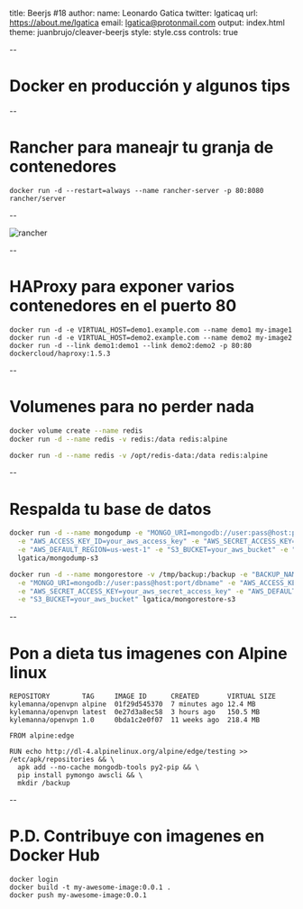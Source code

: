 title: Beerjs #18
author:
  name: Leonardo Gatica
  twitter: lgaticaq
  url: https://about.me/lgatica
  email: lgatica@protonmail.com
output: index.html
theme: juanbrujo/cleaver-beerjs
style: style.css
controls: true

--

# Docker en producción y algunos tips

--

# Rancher para maneajr tu granja de contenedores

```shell
docker run -d --restart=always --name rancher-server -p 80:8080 rancher/server
```

--

![rancher](img/rancher.png "rancher")

--

# HAProxy para exponer varios contenedores en el puerto 80

```shell
docker run -d -e VIRTUAL_HOST=demo1.example.com --name demo1 my-image1
docker run -d -e VIRTUAL_HOST=demo2.example.com --name demo2 my-image2
docker run -d --link demo1:demo1 --link demo2:demo2 -p 80:80 dockercloud/haproxy:1.5.3
```

--

# Volumenes para no perder nada

```bash
docker volume create --name redis
docker run -d --name redis -v redis:/data redis:alpine
```

```bash
docker run -d --name redis -v /opt/redis-data:/data redis:alpine
```

--

# Respalda tu base de datos

```bash
docker run -d --name mongodump -e "MONGO_URI=mongodb://user:pass@host:port/dbname" \
  -e "AWS_ACCESS_KEY_ID=your_aws_access_key" -e "AWS_SECRET_ACCESS_KEY=your_aws_secret_access_key" \
  -e "AWS_DEFAULT_REGION=us-west-1" -e "S3_BUCKET=your_aws_bucket" -e "BACKUP_CRON_SCHEDULE=0 2 * * *" \
  lgatica/mongodump-s3
```

```bash
docker run -d --name mongorestore -v /tmp/backup:/backup -e "BACKUP_NAME=2016-09-20_06-00-00_UTC.gz" \
  -e "MONGO_URI=mongodb://user:pass@host:port/dbname" -e "AWS_ACCESS_KEY_ID=your_aws_access_key" \
  -e "AWS_SECRET_ACCESS_KEY=your_aws_secret_access_key" -e "AWS_DEFAULT_REGION=us-west-1" \
  -e "S3_BUCKET=your_aws_bucket" lgatica/mongorestore-s3
```

--

# Pon a dieta tus imagenes con Alpine linux

```
REPOSITORY        TAG     IMAGE ID      CREATED       VIRTUAL SIZE
kylemanna/openvpn alpine  01f29d545370  7 minutes ago 12.4 MB
kylemanna/openvpn latest  0e27d3a8ec58  3 hours ago   150.5 MB
kylemanna/openvpn 1.0     0bda1c2e0f07  11 weeks ago  218.4 MB
```

```
FROM alpine:edge

RUN echo http://dl-4.alpinelinux.org/alpine/edge/testing >> /etc/apk/repositories && \
  apk add --no-cache mongodb-tools py2-pip && \
  pip install pymongo awscli && \
  mkdir /backup
```

--

# P.D. Contribuye con imagenes en Docker Hub

```
docker login
docker build -t my-awesome-image:0.0.1 .
docker push my-awesome-image:0.0.1
```
